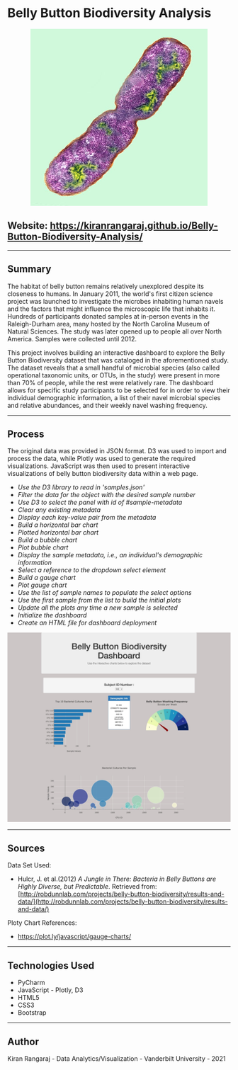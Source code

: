 # Belly Button Biodiversity Analysis

<p align="center">
  <img src="Images/bacteria.jpg" width="400">
</p>

## Website: https://kiranrangaraj.github.io/Belly-Button-Biodiversity-Analysis/

---

## Summary ##
The habitat of belly button remains relatively unexplored despite its closeness to humans. In January 2011, the world's first citizen science project was launched to investigate the microbes inhabiting human navels and the factors that might influence the microscopic life that inhabits it. Hundreds of participants donated samples at in-person events in the Raleigh-Durham area, many hosted by the North Carolina Museum of Natural Sciences. The study was later opened up to people all over North America. Samples were collected until 2012.

This project involves building an interactive dashboard to explore the Belly Button Biodiversity dataset that was cataloged in the aforementioned study. The dataset reveals that a small handful of microbial species (also called operational taxonomic units, or OTUs, in the study) were present in more than 70% of people, while the rest were relatively rare. The dashboard allows for specific study participants to be selected for in order to view their individual demographic information, a list of their navel microbial species and relative abundances, and their weekly navel washing frequency. 

---

## Process ##
The original data was provided in JSON format. D3 was used to import and process the data, while Plotly was used to generate the required visualizations. JavaScript was then used to present interactive visualizations of belly button biodiversity data within a web page.
* *Use the D3 library to read in 'samples.json'*
* *Filter the data for the object with the desired sample number*
* *Use D3 to select the panel with id of #sample-metadata*
* *Clear any existing metadata*
* *Display each key-value pair from the metadata*
* *Build a horizontal bar chart*
* *Plotted horizontal bar chart*
* *Build a bubble chart*
* *Plot bubble chart*
* *Display the sample metadata, i.e., an individual's demographic information*
* *Select a reference to the dropdown select element*
* *Build a gauge chart*
* *Plot gauge chart*
* *Use the list of sample names to populate the select options*
* *Use the first sample from the list to build the initial plots*
* *Update all the plots any time a new sample is selected*
* *Initialize the dashboard*
* *Create an HTML file for dashboard deployment*

<p align="center">
  <img src="Images/Belly_Button_Biodiversity.png" width=" ">
</p>

---

## Sources ##
Data Set Used:
* Hulcr, J. et al.(2012) _A Jungle in There: Bacteria in Belly Buttons are Highly Diverse, but Predictable_. Retrieved from: [http://robdunnlab.com/projects/belly-button-biodiversity/results-and-data/](http://robdunnlab.com/projects/belly-button-biodiversity/results-and-data/)

Ploty Chart References:
* https://plot.ly/javascript/gauge-charts/

---

## Technologies Used ##
* PyCharm
* JavaScript - Plotly, D3
* HTML5
* CSS3
* Bootstrap

---

## Author ##
Kiran Rangaraj - Data Analytics/Visualization - Vanderbilt University - 2021
